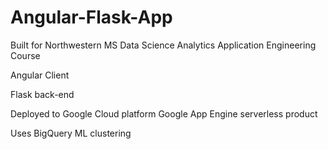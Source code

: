 # Angular-Flask-App

Built for Northwestern MS Data Science Analytics Application Engineering Course

Angular Client

Flask back-end

Deployed to Google Cloud platform Google App Engine serverless product

Uses BigQuery ML clustering
